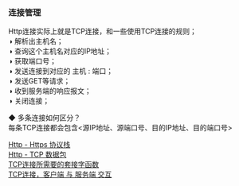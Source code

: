 ### 连接管理  
Http连接实际上就是TCP连接，和一些使用TCP连接的规则；  
◑ 解析出主机名；  
◑ 查询这个主机名对应的IP地址；  
◑ 获取端口号；  
◑ 发送连接到对应的 主机 : 端口；  
◑ 发送GET等请求；  
◑ 收到服务端的响应报文；  
◑ 关闭连接；  

 ◆ 多条连接如何区分？  
 每条TCP连接都会包含<源IP地址、源端口号、目的IP地址、目的端口号>  

[Http - Https 协议栈](../ImageFiles/http_001.png)  
[Http - TCP 数据包](../ImageFiles/http_002.png)  
[TCP连接所需要的套接字函数](../ImageFiles/http_003.png)  
[TCP连接，客户端 与 服务端 交互](../ImageFiles/http_004.png)  


